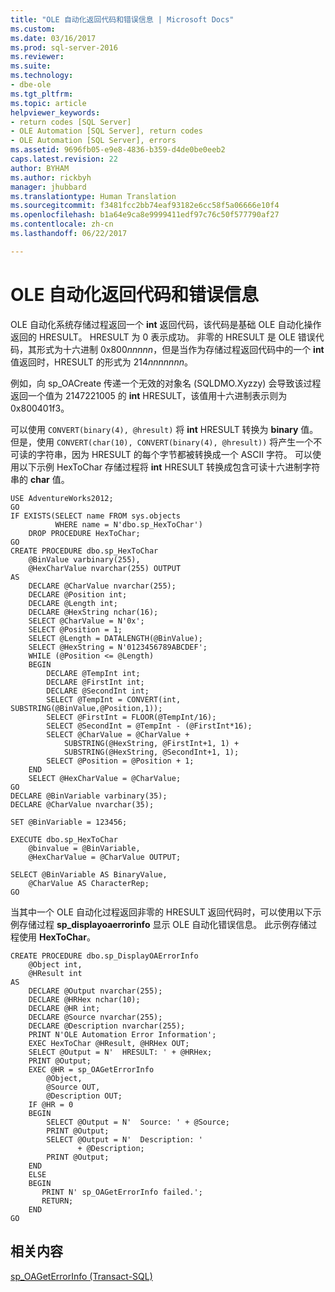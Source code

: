```yaml
---
title: "OLE 自动化返回代码和错误信息 | Microsoft Docs"
ms.custom: 
ms.date: 03/16/2017
ms.prod: sql-server-2016
ms.reviewer: 
ms.suite: 
ms.technology:
- dbe-ole
ms.tgt_pltfrm: 
ms.topic: article
helpviewer_keywords:
- return codes [SQL Server]
- OLE Automation [SQL Server], return codes
- OLE Automation [SQL Server], errors
ms.assetid: 9696fb05-e9e8-4836-b359-d4de0be0eeb2
caps.latest.revision: 22
author: BYHAM
ms.author: rickbyh
manager: jhubbard
ms.translationtype: Human Translation
ms.sourcegitcommit: f3481fcc2bb74eaf93182e6cc58f5a06666e10f4
ms.openlocfilehash: b1a64e9ca8e9999411edf97c76c50f577790af27
ms.contentlocale: zh-cn
ms.lasthandoff: 06/22/2017

---
```

# <a name="ole-automation-return-codes-and-error-information"></a>OLE 自动化返回代码和错误信息
  OLE 自动化系统存储过程返回一个 **int** 返回代码，该代码是基础 OLE 自动化操作返回的 HRESULT。 HRESULT 为 0 表示成功。 非零的 HRESULT 是 OLE 错误代码，其形式为十六进制 0x800*nnnnn*，但是当作为存储过程返回代码中的一个 **int** 值返回时，HRESULT 的形式为 214*nnnnnnn*。  
  
 例如，向 sp_OACreate 传递一个无效的对象名 (SQLDMO.Xyzzy) 会导致该过程返回一个值为 2147221005 的 **int** HRESULT，该值用十六进制表示则为 0x800401f3。  
  
 可以使用 `CONVERT(binary(4), @hresult)` 将 **int** HRESULT 转换为 **binary** 值。 但是，使用 `CONVERT(char(10), CONVERT(binary(4), @hresult))` 将产生一个不可读的字符串，因为 HRESULT 的每个字节都被转换成一个 ASCII 字符。 可以使用以下示例 HexToChar 存储过程将 **int** HRESULT 转换成包含可读十六进制字符串的 **char** 值。  
  
```  
USE AdventureWorks2012;  
GO  
IF EXISTS(SELECT name FROM sys.objects  
          WHERE name = N'dbo.sp_HexToChar')  
    DROP PROCEDURE HexToChar;  
GO  
CREATE PROCEDURE dbo.sp_HexToChar  
    @BinValue varbinary(255),  
    @HexCharValue nvarchar(255) OUTPUT  
AS  
    DECLARE @CharValue nvarchar(255);  
    DECLARE @Position int;  
    DECLARE @Length int;  
    DECLARE @HexString nchar(16);  
    SELECT @CharValue = N'0x';  
    SELECT @Position = 1;  
    SELECT @Length = DATALENGTH(@BinValue);  
    SELECT @HexString = N'0123456789ABCDEF';  
    WHILE (@Position <= @Length)  
    BEGIN  
        DECLARE @TempInt int;  
        DECLARE @FirstInt int;  
        DECLARE @SecondInt int;  
        SELECT @TempInt = CONVERT(int, SUBSTRING(@BinValue,@Position,1));  
        SELECT @FirstInt = FLOOR(@TempInt/16);  
        SELECT @SecondInt = @TempInt - (@FirstInt*16);  
        SELECT @CharValue = @CharValue +  
            SUBSTRING(@HexString, @FirstInt+1, 1) +  
            SUBSTRING(@HexString, @SecondInt+1, 1);  
        SELECT @Position = @Position + 1;  
    END  
    SELECT @HexCharValue = @CharValue;  
GO  
DECLARE @BinVariable varbinary(35);  
DECLARE @CharValue nvarchar(35);  
  
SET @BinVariable = 123456;  
  
EXECUTE dbo.sp_HexToChar  
    @binvalue = @BinVariable,  
    @HexCharValue = @CharValue OUTPUT;  
  
SELECT @BinVariable AS BinaryValue,  
    @CharValue AS CharacterRep;  
GO  
```  
  
 当其中一个 OLE 自动化过程返回非零的 HRESULT 返回代码时，可以使用以下示例存储过程 **sp_displayoaerrorinfo** 显示 OLE 自动化错误信息。 此示例存储过程使用 **HexToChar**。  
  
```  
CREATE PROCEDURE dbo.sp_DisplayOAErrorInfo  
    @Object int,  
    @HResult int  
AS  
    DECLARE @Output nvarchar(255);  
    DECLARE @HRHex nchar(10);  
    DECLARE @HR int;  
    DECLARE @Source nvarchar(255);  
    DECLARE @Description nvarchar(255);  
    PRINT N'OLE Automation Error Information';  
    EXEC HexToChar @HResult, @HRHex OUT;  
    SELECT @Output = N'  HRESULT: ' + @HRHex;  
    PRINT @Output;  
    EXEC @HR = sp_OAGetErrorInfo  
        @Object,  
        @Source OUT,  
        @Description OUT;  
    IF @HR = 0  
    BEGIN  
        SELECT @Output = N'  Source: ' + @Source;  
        PRINT @Output;  
        SELECT @Output = N'  Description: '  
               + @Description;  
        PRINT @Output;  
    END  
    ELSE  
    BEGIN  
       PRINT N' sp_OAGetErrorInfo failed.';  
       RETURN;  
    END  
GO  
```  
  
## <a name="related-content"></a>相关内容  
 [sp_OAGetErrorInfo (Transact-SQL)](../../relational-databases/system-stored-procedures/sp-oageterrorinfo-transact-sql.md)  
  
  
